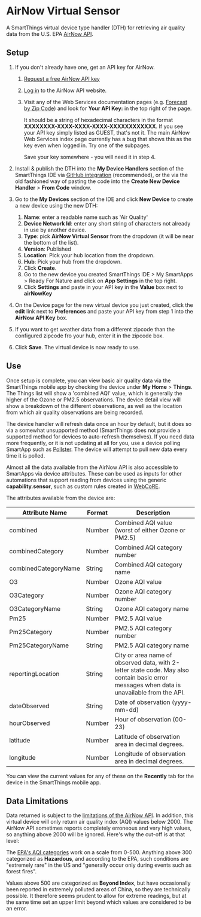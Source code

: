 # AirNow Virtual Sensor

A SmartThings virtual device type handler (DTH) for retrieving air quality data from the U.S. EPA [AirNow API](https://docs.airnowapi.org/).

## Setup

1. If you don't already have one, get an API key for AirNow.
    1. [Request a free AirNow API key](https://docs.airnowapi.org/account/request/)
    2. [Log in](https://docs.airnowapi.org/login) to the AirNow API website.
    3. Visit any of the Web Services documentation pages (e.g. [Forecast by Zip Code](https://docs.airnowapi.org/forecastsbyzip/docs)) and look for **Your API Key:** in the top right of the page.
    
       It should be a string of hexadecimal characters in the format **XXXXXXXX-XXXX-XXXX-XXXX-XXXXXXXXXXXX**. If you see your API key simply listed as GUEST, that's not it. The main AirNow Web Services index page currently has a bug that shows this as the key even when logged in. Try one of the subpages.
    
       Save your key somewhere - you will need it in step 4.

2. Install & publish the DTH into the **My Device Handlers** section of the SmartThings IDE via [GitHub integration](http://docs.smartthings.com/en/latest/tools-and-ide/github-integration.html#setup) (recommended), or the via the old fashioned way of pasting the code into the **Create New Device Handler** > **From Code** window.

3. Go to the **My Devices** section of the IDE and click **New Device** to create a new device using the new DTH:
    1. **Name**: enter a readable name such as 'Air Quality'
    2. **Device Network Id**: enter any short string of characters not already in use by another device.
    3. **Type**: pick **AirNow Virtual Sensor** from the dropdown (it will be near the bottom of the list).
    4. **Version**: Published
    5. **Location**: Pick your hub location from the dropdown.
    6. **Hub**: Pick your hub from the dropdown.
    7. Click **Create**.
    8. Go to the new device you created SmartThings IDE > My SmartApps > Ready For Nature and click on **App Settings** in the top right.
    9. Click **Settings** and paste in your API key in the **Value** box next to **airNowKey**

4. On the Device page for the new virtual device you just created, click the **edit** link next to **Preferences** and paste your API key from step 1 into the **AirNow API Key** box.

5. If you want to get weather data from a different zipcode than the configured zipcode fro your hub, enter it in the zipcode box.

6. Click **Save**. The virtual device is now ready to use.

## Use

Once setup is complete, you can view basic air quality data via the SmartThings mobile app by checking the device under **My Home** > **Things**. The Things list will show a 'combined AQI' value, which is generally the higher of the Ozone or PM2.5 observations. The device detail view will show a breakdown of the different observations, as well as the location from which air quality observations are being recorded.

The device handler will refresh data once an hour by default, but it does so via a somewhat unsupported method (SmartThings does not provide a supported method for devices to auto-refresh themselves). If you need data more frequently, or it is not updating at all for you, use a device polling SmartApp such as [Pollster](https://github.com/statusbits/smartthings/blob/master/Pollster.md). The device will attempt to pull new data every time it is polled.

Almost all the data available from the AirNow API is also accessible to SmartApps via device attributes. These can be used as inputs for other automations that support reading from devices using the generic **capability.sensor**, such as custom rules created in [WebCoRE](https://community.smartthings.com/t/faq-what-is-webcore-and-what-was-core/59981).

The attributes available from the device are:

| Attribute Name  | Format | Description  |
|---|---|---|
| combined | Number | Combined AQI value (worst of either Ozone or PM2.5) |
| combinedCategory | Number | Combined AQI category number |
| combinedCategoryName | String | Combined AQI category name |
| O3 | Number | Ozone AQI value |
| O3Category | Number | Ozone AQI category number |
| O3CategoryName | String | Ozone AQI category name |
|	Pm25 | Number | PM2.5 AQI value |
| Pm25Category | Number | PM2.5 AQI category number |
| Pm25CategoryName | String | PM2.5 AQI category name |
| reportingLocation | String | City or area name of observed data, with 2-letter state code. May also contain basic error messages when data is unavailable from the API. |
| dateObserved | String | Date of observation (yyyy-mm-dd) |
| hourObserved | Number | Hour of observation (00-23) |
| latitude | Number | Latitude of observation area in decimal degrees. |
| longitude | Number | Longitude of observation area in decimal degrees. |

You can view the current values for any of these on the **Recently** tab for the device in the SmartThings mobile app.

## Data Limitations

Data returned is subject to the [limitations of the AirNow API](https://docs.airnowapi.org/faq#reportingAreaForecasts). In addition, this virtual device will only return air quality index (AQI) values below 2000. The AirNow API sometimes reports completely erroneous and very high values, so anything above 2000 will be ignored. Here's why the cut-off is at that level:

The [EPA's AQI categories](https://airnow.gov/index.cfm?action=aqi_brochure.index) work on a scale from 0-500. Anything above 300 categorized as **Hazardous**, and according to the EPA, such conditions are "extremely rare" in the US and "generally occur only during events such as forest fires".

Values above 500 are categorized as **Beyond Index**, but have occasionally been reported in extremely polluted areas of China, so they are technically possible. It therefore seems prudent to allow for extreme readings, but at the same time set an upper limit beyond which values are considered to be an error.
